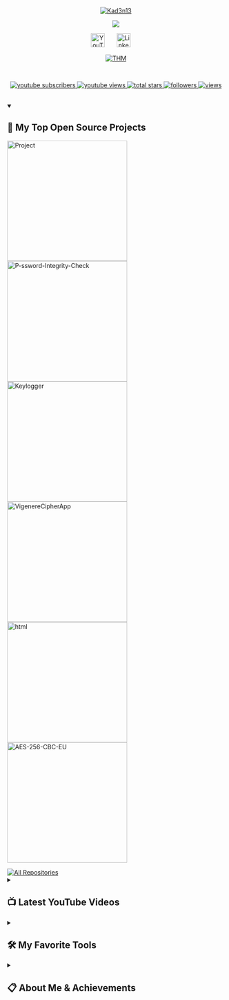 <p align="center">
  <a href="https://github.com/Kad3n13">
    <img src="YOUR_PROFILE_IMAGE_URL" alt="Kad3n13" />
  </a>
</p>

<p align="center">
  <a href="https://github.com/DenverCoder1/readme-typing-svg">
    <img src="https://readme-typing-svg.demolab.com/?lines=Cypherpunk%20(Cryptologist%2FRed-teamer%2FPentester%2FDeveloper%2FProgrammer);Cyber%20Security%20Enthusiast;Always%20Learning%20New%20Things&font=Fira%20Code&center=true&width=600&height=45&color=1E90FF&vCenter=true&pause=1000&size=22"/>
  </a>
</p>

<!-- Social icons section -->
<p align="center">
  <a href="https://www.youtube.com/@kad3n470"><img width="32px" alt="YouTube" title="YouTube" src="https://i.imgur.com/qiXu7b2.png"/></a>
  &#8287;&#8287;&#8287;&#8287;&#8287;
  <a href="https://www.linkedin.com/in/kaden-oberfeld/"><img width="32px" alt="LinkedIn" title="LinkedIn" src="https://i.imgur.com/yRpa1dQ.png"/></a>
  &#8287;&#8287;&#8287;&#8287;&#8287;
  <!-- Add more socials as needed -->
<p align="center">
  <a href="https://tryhackme.com/p/Kad3n13">
    <img src="https://tryhackme-badges.s3.amazonaws.com/kadencsgo.png" alt="THM" />
  </a>
</p>


<br/>

<!-- Social badges section -->
<p align="center">
  <a href="https://www.youtube.com/@kad3n470?sub_confirmation=1">
    <img alt="youtube subscribers" title="Subscribe to my YouTube channel" src="https://freshidea.com/jonah/app/youtube-stats-badges/subscribers-badge.php"/>
  </a>
  <a href="https://www.youtube.com/@kad3n470">
    <img alt="youtube views" title="YouTube views" src="https://freshidea.com/jonah/app/youtube-stats-badges/view-count-badge.php"/>
  </a>
  <a href="https://github.com/Kad3n13?tab=repositories&sort=stargazers">
    <img alt="total stars" title="Total stars on GitHub" src="https://custom-icon-badges.demolab.com/github/stars/Kad3n13?color=55960c&style=for-the-badge&labelColor=488207&logo=star"/>
  </a>
  <a href="https://github.com/Kad3n13?tab=followers">
    <img alt="followers" title="Follow me on Github" src="https://custom-icon-badges.demolab.com/github/followers/Kad3n13?color=236ad3&labelColor=1155ba&style=for-the-badge&logo=person-add&label=Follow&logoColor=white"/>
  </a>
  <a href="https://github.com/Kad3n13/Simple-View-Counter">
    <img alt="views" title="GitHub profile views" src="https://freshidea.com/jonah/app/DenverCoder1-profile-views"/>
  </a>
</p>

<br/>


<details open> 
  <summary><h2>📘 My Top Open Source Projects</h2></summary>
  <p align="left">
    <a href="https://github.com/Kad3n13/Project"><img width="278" src="https://denvercoder1-github-readme-stats.vercel.app/api/pin/?username=Kad3n13&repo=Project&theme=react&bg_color=1F222E&title_color=1E90FF&hide_border=true&icon_color=F8D866&show_icons=false" alt="Project"></a>
    <a href="https://github.com/Kad3n13/P-ssword-Integrity-Check"><img width="278" src="https://denvercoder1-github-readme-stats.vercel.app/api/pin/?username=Kad3n13&repo=P-ssword-Integrity-Check&theme=react&bg_color=1F222E&title_color=1E90FF&hide_border=true&icon_color=F8D866&show_icons=false" alt="P-ssword-Integrity-Check"></a>
    <a href="https://github.com/Kad3n13/Keylogger"><img width="278" src="https://denvercoder1-github-readme-stats.vercel.app/api/pin/?username=Kad3n13&repo=Keylogger&theme=react&bg_color=1F222E&title_color=1E90FF&hide_border=true&icon_color=F8D866&show_icons=false" alt="Keylogger"></a>
    <a href="https://github.com/Kad3n13/VigenereCipherApp"><img width="278" src="https://denvercoder1-github-readme-stats.vercel.app/api/pin/?username=Kad3n13&repo=VigenereCipherApp&theme=react&bg_color=1F222E&title_color=1E90FF&hide_border=true&icon_color=F8D866&show_icons=false" alt="VigenereCipherApp"></a>
    <a href="https://github.com/Kad3n13/html"><img width="278" src="https://denvercoder1-github-readme-stats.vercel.app/api/pin/?username=Kad3n13&repo=html&theme=react&bg_color=1F222E&title_color=1E90FF&hide_border=true&icon_color=F8D866&show_icons=false" alt="html"></a>
    <a href="https://github.com/Kad3n13/AES-256-CBC-EU"><img width="278" src="https://denvercoder1-github-readme-stats.vercel.app/api/pin/?username=Kad3n13&repo=AES-256-CBC-EU&theme=react&bg_color=1F222E&title_color=1E90FF&hide_border=true&icon_color=F8D866&show_icons=false" alt="AES-256-CBC-EU"></a>
    <!-- Add more project cards as needed -->
  </p>
  <a href="https://github.com/Kad3n13?tab=repositories&sort=stargazers">
    <img alt="All Repositories" title="All Repositories" src="https://custom-icon-badges.demolab.com/badge/-Click%20Here%20For%20All%20My%20Repos-1F222E?style=for-the-badge&logoColor=white&logo=repo"/>
  </a>
</details>

<details>
  <summary><h2>📺 Latest YouTube Videos</h2></summary>
  <a href="https://www.youtube.com/watch?v=VNWjaV3UcIY"><img src="https://ytcards.demolab.com/?id=VNWjaV3UcIY&title=YouTube+Video+1&lang=en&background_color=%230d1117&title_color=%23ffffff&stats_color=%23dedede&max_title_lines=2&width=250&border_radius=5" alt="YouTube Video 1"></a>
  <a href="https://www.youtube.com/watch?v=99-O8V6VAQU"><img src="https://ytcards.demolab.com/?id=99-O8V6VAQU&title=YouTube+Video+2&lang=en&background_color=%230d1117&title_color=%23ffffff&stats_color=%23dedede&max_title_lines=2&width=250&border_radius=5" alt="YouTube Video 2"></a>
  <a href="https://www.youtube.com/watch?v=mS7Pr1HTc4g"><img src="https://ytcards.demolab.com/?id=mS7Pr1HTc4g&title=YouTube+Video+3&lang=en&background_color=%230d1117&title_color=%23ffffff&stats_color=%23dedede&max_title_lines=2&width=250&border_radius=5" alt="YouTube Video 3"></a>
  <a href="https://www.youtube.com/watch?v=hEkhiMAWpxs"><img src="https://ytcards.demolab.com/?id=hEkhiMAWpxs&title=YouTube+Video+4&lang=en&background_color=%230d1117&title_color=%23ffffff&stats_color=%23dedede&max_title_lines=2&width=250&border_radius=5" alt="YouTube Video 4"></a>
  <a href="https://www.youtube.com/watch?v=u7dgOaYNdy8"><img src="https://ytcards.demolab.com/?id=u7dgOaYNdy8&title=YouTube+Video+5&lang=en&background_color=%230d1117&title_color=%23ffffff&stats_color=%23dedede&max_title_lines=2&width=250&border_radius=5" alt="YouTube Video 5"></a>
  <a href="https://www.youtube.com/watch?v=nvPbnY49NvI"><img src="https://ytcards.demolab.com/?id=nvPbnY49NvI&title=YouTube+Video+6&lang=en&background_color=%230d1117&title_color=%23ffffff&stats_color=%23dedede&max_title_lines=2&width=250&border_radius=5" alt="YouTube Video 6"></a>
  <p>📺 Get YouTube Cards for your profile at <a href="https://github.com/DenverCoder1/github-readme-youtube-cards"></a></p>
  <a href="https://www.youtube.com/@kad3n470?sub_confirmation=1">
    <img src="https://custom-icon-badges.demolab.com/badge/-Subscribe-red?style=for-the-badge&logo=video&logoColor=white"/>
  </a>
</details>

<details> 
  <summary><h2>🛠️ My Favorite Tools</h2></summary>
  <h3>👨‍💻 Programming and Markup Languages</h3>
  <p>
    <a href="#"><img alt="C" src="https://custom-icon-badges.demolab.com/badge/C-03599C.svg?logo=c-in-hexagon&logoColor=white"></a>
    <a href="#"><img alt="Python" src="https://img.shields.io/badge/Python-3670A0?logo=python&logoColor=ffdd54"></a>
    <a href="#"><img alt="HTML5" src="https://img.shields.io/badge/HTML5-E34F26?logo=html5&logoColor=white"></a>
    <a href="#"><img alt="CSS3" src="https://img.shields.io/badge/CSS3-1572B6?logo=css3&logoColor=white"></a>
    <a href="#"><img alt="JavaScript" src="https://img.shields.io/badge/JavaScript-323330?logo=javascript&logoColor=F7DF1E"></a>
    <a href="#"><img alt="Linux" src="https://img.shields.io/badge/Linux-FCC624?logo=linux&logoColor=black"></a>
    <a href="#"><img alt="Arch Linux" src="https://img.shields.io/badge/Arch%20Linux-1793D1?logo=arch-linux&logoColor=white"></a>
    <!-- Add more languages as you wish -->
  </p>
  <h3>🧰 Frameworks and Libraries</h3>
  <p>
    <a href="#"><img alt="Flask" src="https://img.shields.io/badge/Flask-000000?logo=flask&logoColor=white"></a>
    <a href="#"><img alt="Django" src="https://img.shields.io/badge/Django-092E20?logo=django&logoColor=white"></a>
    <!-- Add more frameworks as you wish -->
  </p>
  <h3>🗄️ Databases and Cloud Hosting</h3>
  <p>
    <a href="#"><img alt="SQLite" src="https://img.shields.io/badge/SQLite-003B57?logo=sqlite&logoColor=white"></a>
    <a href="#"><img alt="MongoDB" src="https://img.shields.io/badge/MongoDB-4EA94B?logo=mongodb&logoColor=white"></a>
    <!-- Add more databases as you wish -->
  </p>
  <h3>💻 Software and Tools</h3>
  <p>
    <a href="#"><img alt="VS Code" src="https://img.shields.io/badge/VS%20Code-0078d7?logo=visual-studio-code&logoColor=white"></a>
    <a href="#"><img alt="Git" src="https://img.shields.io/badge/Git-F05032?logo=git&logoColor=white"></a>
    <a href="#"><img alt="GitHub" src="https://img.shields.io/badge/GitHub-181717?logo=github&logoColor=white"></a>
    <!-- Add more tools as you wish -->
  </p>
</details>
<!-- Collapsible resume section -->
<details>
  <summary><h2>📋 About Me & Achievements</h2></summary>
  <ul>
    <li>🎓 <b>Bachelor's in Cybersecurity & Information Assurance</b> (Expected 2028)</li>
    <li>🏆 <b>Certifications:</b> Google Cybersecurity Professional, Google IT Support, TryHackMe (SOC L1, Red Teaming, Jr Pentester, Cyber Defense,</li>
    <li>💼 <b>Experience:</b> Goldman Sachs (GRC Advisor), Concentrix (IT Support), Raising Cane’s (Support), NCL</li>
    <li>🔑 <b>Domains:</b> SOC Ops, Threat Intel, DFIR, SIEM, Ethical Hacking, Web App Security</li>
    <li>🧰 <b>Tools:</b> Splunk, ELK, Zeek, Wireshark, Sysmon, Burp Suite, OpenVAS, Nessus</li>
    <li>🛡️ <b>Attacks/Defense:</b> XSS, Command Injection, SQLi, Phishing, Priv Esc</li>
    <li>🐍 <b>Python, Regex, Web Scraping, Scripting</b></li>
    <li>🏆 <b>CTF & Labs:</b> Bsides Chicago 2024 (Top 10k, HackTheBox) (Top 1%, 119 targets, 8 user/system owns), NCL (91st team, 1327th solo) </li>
    <li>📧 <b>Email:</b> Inquire  for email</li>
  </ul>
</details>
